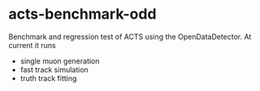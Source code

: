 # acts-benchmark-odd

Benchmark and regression test of ACTS using the OpenDataDetector.
At current it runs 
 * single muon generation
 * fast track simulation
 * truth track fitting
